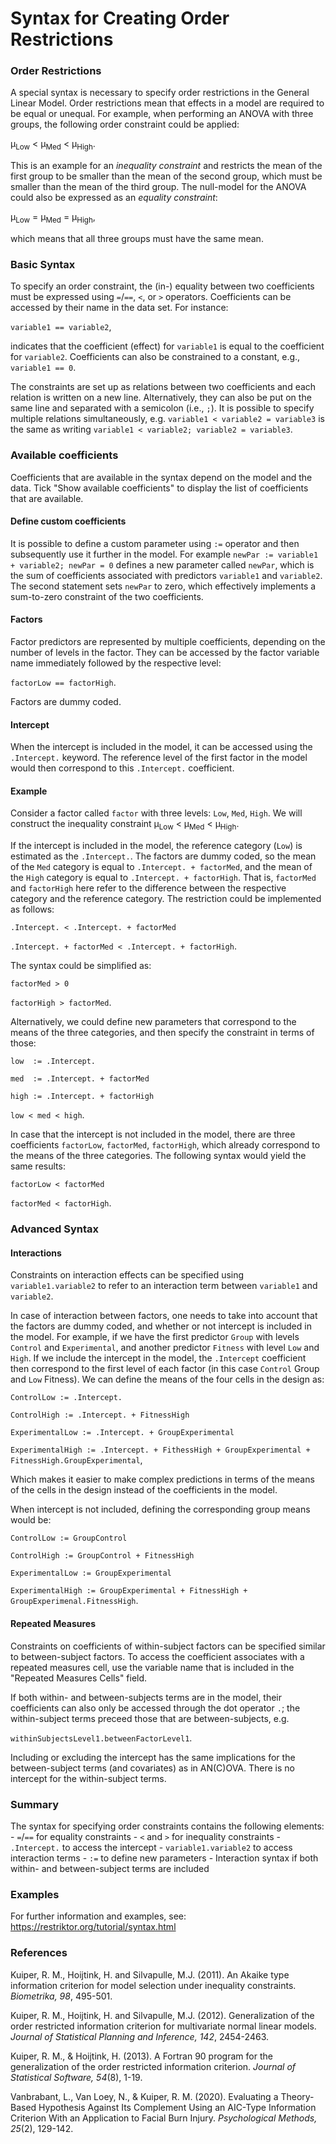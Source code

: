 # Syntax for Creating Order Restrictions

### Order Restrictions

A special syntax is necessary to specify order restrictions in the General Linear Model. Order restrictions mean that effects in a model are required to be equal or unequal. For example, when performing an ANOVA with three groups, the following order constraint could be applied:

&mu;<sub>Low</sub> \< &mu;<sub>Med</sub> \< &mu;<sub>High</sub>.

This is an example for an *inequality constraint* and restricts the mean of the first group to be smaller than the mean of the second group, which must be smaller than the mean of the third group. The null-model for the ANOVA could also be expressed as an *equality constraint*:

&mu;<sub>Low</sub> = &mu;<sub>Med</sub> = &mu;<sub>High</sub>,

which means that all three groups must have the same mean.

### Basic Syntax

To specify an order constraint, the (in-) equality between two coefficients must be expressed using `=`/`==`, `<`, or `>` operators. Coefficients can be accessed by their name in the data set. For instance:

`variable1 == variable2`,

indicates that the coefficient (effect) for `variable1` is equal to the coefficient for `variable2`. Coefficients can also be constrained to a constant, e.g., `variable1 == 0`.

The constraints are set up as relations between two coefficients and each relation is written on a new line. Alternatively, they can also be put on the same line and separated with a semicolon (i.e., `;`). It is possible to specify multiple relations simultaneously, e.g. `variable1 < variable2 = variable3` is the same as writing `variable1 < variable2; variable2 = variable3`.

### Available coefficients

Coefficients that are available in the syntax depend on the model and the data. Tick "Show available coefficients" to display the list of coefficients that are available.

#### Define custom coefficients

It is possible to define a custom parameter using `:=` operator and then subsequently use it further in the model. For example `newPar := variable1 + variable2; newPar = 0` defines a new parameter called `newPar`, which is the sum of coefficients associated with predictors `variable1` and `variable2`. The second statement sets `newPar` to zero, which effectively implements a sum-to-zero constraint of the two coefficients.

#### Factors

Factor predictors are represented by multiple coefficients, depending on the number of levels in the factor. They can be accessed by the factor variable name immediately followed by the respective level:

`factorLow == factorHigh`.

Factors are dummy coded.

#### Intercept

When the intercept is included in the model, it can be accessed using the `.Intercept.` keyword. The reference level of the first factor in the model would then correspond to this `.Intercept.` coefficient.

#### Example

Consider a factor called `factor` with three levels: `Low`, `Med`, `High`. We will construct the inequality constraint &mu;<sub>Low</sub> \< &mu;<sub>Med</sub> \< &mu;<sub>High</sub>.

If the intercept is included in the model, the reference category (`Low`) is estimated as the `.Intercept.`. The factors are dummy coded, so the mean of the `Med` category is equal to `.Intercept. + factorMed`, and the mean of the `High` category is equal to `.Intercept. + factorHigh`. That is, `factorMed` and `factorHigh` here refer to the difference between the respective category and the reference category. The restriction could be implemented as follows:

`.Intercept. < .Intercept. + factorMed`

`.Intercept. + factorMed < .Intercept. + factorHigh`.

The syntax could be simplified as:

`factorMed > 0`

`factorHigh > factorMed`.

Alternatively, we could define new parameters that correspond to the means of the three categories, and then specify the constraint in terms of those:

`low  := .Intercept.`

`med  := .Intercept. + factorMed`

`high := .Intercept. + factorHigh`

`low < med < high`.


In case that the intercept is not included in the model, there are three coefficients `factorLow`, `factorMed`, `factorHigh`, which already correspond to the means of the three categories. The following syntax would yield the same results:

`factorLow < factorMed`

`factorMed < factorHigh`.

### Advanced Syntax

#### Interactions

Constraints on interaction effects can be specified using `variable1.variable2` to refer to an interaction term between `variable1` and `variable2`.

In case of interaction between factors, one needs to take into account that the factors are dummy coded, and whether or not intercept is included in the model. For example, if we have the first predictor `Group` with levels `Control` and `Experimental`, and another predictor `Fitness` with level `Low` and `High`. If we include the intercept in the model, the `.Intercept` coefficient then correspond to the first level of each factor (in this case `Control` Group and `Low` Fitness). We can define the means of the four cells in the design as:

`ControlLow := .Intercept.`

`ControlHigh := .Intercept. + FitnessHigh`

`ExperimentalLow := .Intercept. + GroupExperimental`

`ExperimentalHigh := .Intercept. + FithessHigh + GroupExperimental + FitnessHigh.GroupExperimental`,

Which makes it easier to make complex predictions in terms of the means of the cells in the design instead of the coefficients in the model.

When intercept is not included, defining the corresponding group means would be:

`ControlLow := GroupControl`

`ControlHigh := GroupControl + FitnessHigh`

`ExperimentalLow := GroupExperimental`

`ExperimentalHigh := GroupExperimental + FitnessHigh + GroupExperimenal.FitnessHigh`.

#### Repeated Measures

Constraints on coefficients of within-subject factors can be specified similar to between-subject factors. To access the coefficient associates with a repeated measures cell, use the variable name that is included in the "Repeated Measures Cells" field.

If both within- and between-subjects terms are in the model, their coefficients can also only be accessed through the dot operator `.`; the within-subject terms preceed those that are between-subjects, e.g.

`withinSubjectsLevel1.betweenFactorLevel1`.

Including or excluding the intercept has the same implications for the between-subject terms (and covariates) as in AN(C)OVA. There is no intercept for the within-subject terms. 


### Summary

The syntax for specifying order constraints contains the following elements: - `=`/`==` for equality constraints - `<` and `>` for inequality constraints - `.Intercept.` to access the intercept - `variable1.variable2` to access interaction terms - `:=` to define new parameters - Interaction syntax if both within- and between-subject terms are included

### Examples

For further information and examples, see: <https://restriktor.org/tutorial/syntax.html>

### References

Kuiper, R. M., Hoijtink, H. and Silvapulle, M.J. (2011). An Akaike type information criterion for model selection under inequality constraints. *Biometrika, 98*, 495-501.

Kuiper, R. M., Hoijtink, H. and Silvapulle, M.J. (2012). Generalization of the order restricted information criterion for multivariate normal linear models. *Journal of Statistical Planning and Inference, 142*, 2454-2463.

Kuiper, R. M., & Hoijtink, H. (2013). A Fortran 90 program for the generalization of the order restricted information criterion. *Journal of Statistical Software, 54*(8), 1-19.

Vanbrabant, L., Van Loey, N., & Kuiper, R. M. (2020). Evaluating a Theory-Based Hypothesis Against Its Complement Using an AIC-Type Information Criterion With an Application to Facial Burn Injury. *Psychological Methods, 25*(2), 129-142.

